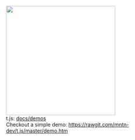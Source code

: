 <img src="https://mntn-dev.github.io/t.js/t.js.png" height="300" width="300" alt=""/><br/>
t.js: <a href="https://mntn-dev.github.io/t.js/" target="_blank">docs/demos</a><br/>
Checkout a simple demo: https://rawgit.com/mntn-dev/t.js/master/demo.htm
